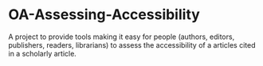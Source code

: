 # OA-Assessing-Accessibility
A project to provide tools making it easy for people (authors, editors, publishers, readers, librarians) to assess the accessibility of a articles cited in a scholarly article.

